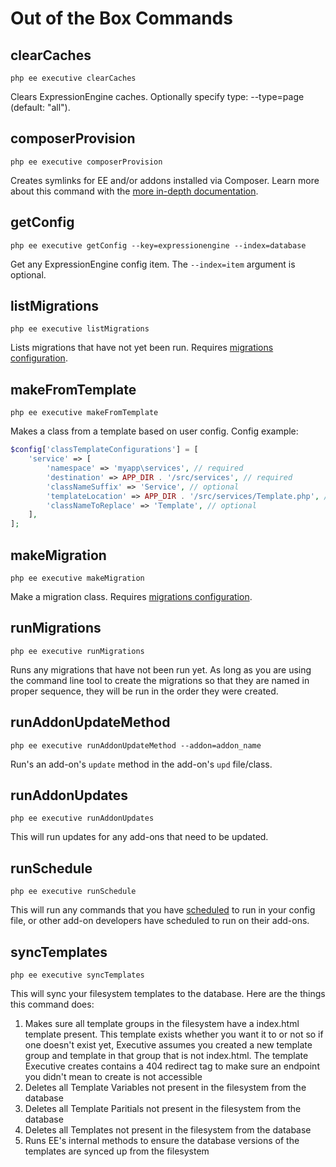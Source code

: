 # Out of the Box Commands

## clearCaches

`php ee executive clearCaches`

Clears ExpressionEngine caches.  Optionally specify type: --type=page (default: "all").

## composerProvision

`php ee executive composerProvision`

Creates symlinks for EE and/or addons installed via Composer. Learn more about this command with the [more in-depth documentation](composer-provisioning.md).

## getConfig

`php ee executive getConfig --key=expressionengine --index=database`

Get any ExpressionEngine config item. The `--index=item` argument is optional.

## listMigrations

`php ee executive listMigrations`

Lists migrations that have not yet been run. Requires [migrations configuration](migrations.md).

## makeFromTemplate

`php ee executive makeFromTemplate`

Makes a class from a template based on user config. Config example:

```php
$config['classTemplateConfigurations'] = [
    'service' => [
        'namespace' => 'myapp\services', // required
        'destination' => APP_DIR . '/src/services', // required
        'classNameSuffix' => 'Service', // optional
        'templateLocation' => APP_DIR . '/src/services/Template.php', // optional, defaults to Executive's sample template
        'classNameToReplace' => 'Template', // optional
    ],
];
```

## makeMigration

`php ee executive makeMigration`

Make a migration class. Requires [migrations configuration](migrations.md).

## runMigrations

`php ee executive runMigrations`

Runs any migrations that have not been run yet. As long as you are using the command line tool to create the migrations so that they are named in proper sequence, they will be run in the order they were created.

## runAddonUpdateMethod

`php ee executive runAddonUpdateMethod --addon=addon_name`

Run's an add-on's `update` method in the add-on's `upd` file/class.

## runAddonUpdates

`php ee executive runAddonUpdates`

This will run updates for any add-ons that need to be updated.

## runSchedule

`php ee executive runSchedule`

This will run any commands that you have [scheduled](schedule.md) to run in your config file, or other add-on developers have scheduled to run on their add-ons.

## syncTemplates

`php ee executive syncTemplates`

This will sync your filesystem templates to the database. Here are the things this command does:

1. Makes sure all template groups in the filesystem have a index.html template present. This template exists whether you want it to or not so if one doesn't exist yet, Executive assumes you created a new template group and template in that group that is not index.html. The template Executive creates contains a 404 redirect tag to make sure an endpoint you didn't mean to create is not accessible
2. Deletes all Template Variables not present in the filesystem from the database
3. Deletes all Template Paritials not present in the filesystem from the database
4. Deletes all Templates not present in the filesystem from the database
5. Runs EE's internal methods to ensure the database versions of the templates are synced up from the filesystem
